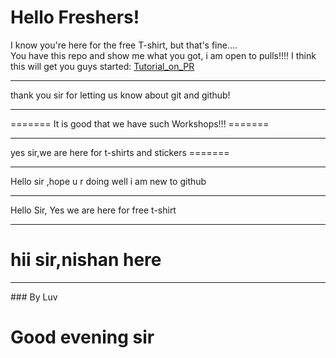 <h1>Hello Freshers!</h1>
I know you're here for the free T-shirt, but that's fine....<br>
You have this repo and show me what you got, i am open to pulls!!!!
I think this will get you guys started:
<a href="https://tiny-url-service.herokuapp.com/zcIpCb">Tutorial_on_PR</a>  <!-- This URL is shortened by URL shortner made by Vishal B-) check it out on vcode11 -->
<hr>
thank you sir for letting us know about git and github!
<hr>
=======
It is good that we have such Workshops!!!
=======
<hr>
yes sir,we are here for t-shirts and stickers
=======
<hr>
Hello sir ,hope u r doing well
i am new to github <hr>
Hello Sir,
Yes we are here for free t-shirt
<hr>
<h1>hii sir,nishan here</h1>
<hr>
### By Luv
<h1>Good evening sir</h1>

